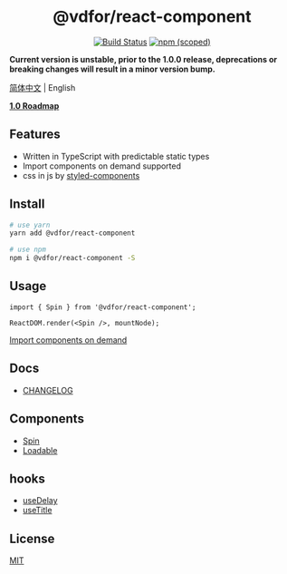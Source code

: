 <h1 align='center'>@vdfor/react-component</h1>

<div align='center'>

[![Build Status](https://travis-ci.org/vdfor/react-component.svg?branch=master)](https://travis-ci.org/vdfor/react-component)
[![npm (scoped)](https://img.shields.io/npm/v/@vdfor/react-component.svg)](https://www.npmjs.com/package/@vdfor/react-component)

</div>

**Current version is unstable, prior to the 1.0.0 release, deprecations or breaking changes will result in a minor version bump.**

[简体中文](./README.md) | English

**[1.0 Roadmap](https://github.com/vdfor/react-component/issues/1)**

## Features

+ Written in TypeScript with predictable static types
+ Import components on demand supported
+ css in js by [styled-components](https://github.com/styled-components/styled-components)

## Install

```bash
# use yarn
yarn add @vdfor/react-component

# use npm
npm i @vdfor/react-component -S
```

## Usage

```tsx
import { Spin } from '@vdfor/react-component';

ReactDOM.render(<Spin />, mountNode);
```

[Import components on demand](./docs/use-babel-plugin-import.md)

## Docs

+ [CHANGELOG](./CHANGELOG.md)

## Components

+ [Spin](./src/Spin)
+ [Loadable](./src/Loadable)

## hooks

+ [useDelay](./src/useDelay)
+ [useTitle](./src/useTitle)

## License

[MIT](./License)